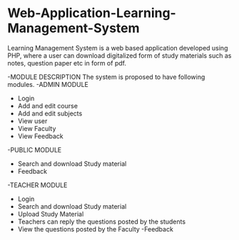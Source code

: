 # Web-Application-Learning-Management-System
Learning Management System is a web based application developed using PHP, where a user can download digitalized form of study materials such as notes, question paper etc 
in form of pdf.

-MODULE DESCRIPTION
The system is proposed to have following modules.
-ADMIN MODULE
- Login
- Add and edit course
- Add and edit subjects
- View  user
- View Faculty
- View Feedback

-PUBLIC MODULE
- Search  and download Study material
- Feedback

-TEACHER MODULE
- Login
- Search  and download Study material
- Upload  Study Material
- Teachers can reply the questions posted by the students
- View the questions posted by the Faculty
-Feedback
